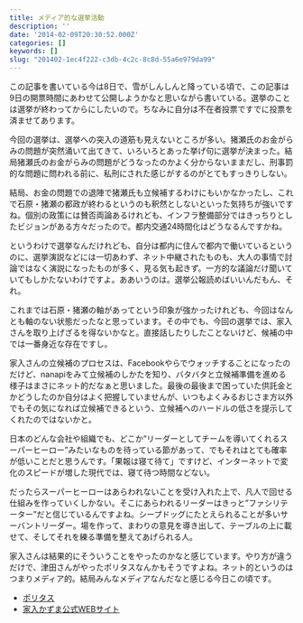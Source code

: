 ```yaml
---
title: メディア的な選挙活動
description: ''
date: '2014-02-09T20:30:52.000Z'
categories: []
keywords: []
slug: "201402-1ec4f222-c3db-4c2c-8c8d-55a6e979da99"
---
```

この記事を書いている今は8日で、雪がしんしんと降っている頃で、この記事は9日の開票時間にあわせて公開しようかなと思いながら書いている。選挙のことは選挙が終わってからにしたいので。ちなみに自分は不在者投票ですでに投票を済ませてあります。

今回の選挙は、選挙への突入の道筋も見えないところが多い。猪瀬氏のお金がらみの問題が突然涌いて出てきて、いろいろとあった挙げ句に選挙が決まった。結局猪瀬氏のお金がらみの問題がどうなったのかよく分からないままだし、刑事罰的な問題に問われる前に、私刑にされた感じがするのがとてもすっきりしない。

結局、お金の問題での退陣で猪瀬氏も立候補するわけにもいかなかったし、これで石原・猪瀬の都政が終わるというのも釈然としないといった気持ちが強いですね。個別の政策には賛否両論あるけれども、インフラ整備部分ではきっちりとしたビジョンがある方々だったので。都内交通24時間化はどうなるんですかね。

というわけで選挙なんだけれども、自分は都内に住んで都内で働いているというのに、選挙演説などには一切あわず、ネット中継されたものも、大人の事情で討論ではなく演説になったものが多く、見る気も起きず。一方的な議論だけ聞いていてもしかたないわけですよ。ああいうのは。選挙公報読めばいいんだもん、それ。

これまでは石原・猪瀬の軸があってという印象が強かったけれども、今回はなんとも軸のない状態だったなと思っています。その中でも、今回の選挙では、家入さんを取り上げざるを得ないかなと。直接話したりしたことないけど、候補の中では一番身近な存在ですし。

家入さんの立候補のプロセスは、Facebookやらでウォッチすることになったのだけど、nanapiをみて立候補のしかたを知り、バタバタと立候補準備を進める様子はまさにネット的だなぁと思いました。最後の最後まで困っていた供託金とかどうしたのか自分はよく把握していませんが、いつもよくみるおじさま方以外でもその気になれば立候補できるという、立候補へのハードルの低さを提示してくれたのではないかと。

日本のどんな会社や組織でも、どこか”リーダーとしてチームを導いてくれるスーパーヒーロー”みたいなものを待っている節があって、でもそれはとても確率が低いことだと思うんです。「果報は寝て待て」ですけど、インターネットで変化のスピードが増した現代では、寝て待つ時間などない。

だったらスーパーヒーローはあらわれないことを受け入れた上で、凡人で回せる仕組みを作っていくしかない。そこにあらわれるリーダーはきっと”ファシリテーター”だと信じているんですよね。シープドッグにたとえられることが多いサーバントリーダー。場を作って、まわりの意見を導き出して、テーブルの上に載せて、そしてそれを練る準備を整えてあげられる人。

家入さんは結果的にそういうことをやったのかなと感じています。やり方が違うだけで、津田さんがやったポリタスなんかもそうですよね。ネット的というのはつまりメディア的。結局みんなメディアなんだなと感じる今日この頃です。

*   [ポリタス](http://politas.jp)
*   [家入かずま公式WEBサイト](http://ieiri.net)